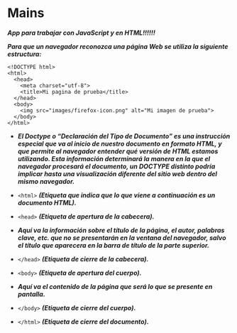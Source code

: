 # Mains
**_App para trabajar con JavaScript y en HTML!!!!!!_**

**_Para que un navegador reconozca una página Web se utiliza la siguiente estructura:_**

```
<!DOCTYPE html>
<html>
  <head>
    <meta charset="utf-8">
    <title>Mi pagina de prueba</title>
  </head>
  <body>
    <img src="images/firefox-icon.png" alt="Mi imagen de prueba">
  </body>
</html>
```
- **_El Doctype o “Declaración del Tipo de Documento” es una instrucción especial que va al inicio de nuestro documento en formato HTML, y que permite al navegador entender qué versión de HTML estamos utilizando. Esta información determinará la manera en la que el navegador procesará el documento, un DOCTYPE distinto podría implicar hasta una visualización diferente del sitio web dentro del mismo navegador._**

- ```<html>``` **_(Etiqueta que indica que lo que viene a continuación es un documento HTML)._**

- ```<head>``` **_(Etiqueta de apertura de la cabecera)._**
- **_Aquí va la información sobre el título de la página, el autor, palabras clave, etc. que no se presentarán en la ventana del navegador, salvo el título que aparecera en la barra de título de la parte superior._**

- ```</head>``` **_(Etiqueta de cierre de la cabecera)._**

- ```<body>``` **_(Etiqueta de apertura del cuerpo)._**
- **_Aquí va el contenido de la página que será lo que se presente en pantalla._**  
- ```</body>``` **_(Etiqueta de cierre del cuerpo)._**
- ```</html>``` **_(Etiqueta de cierre del documento)._**
